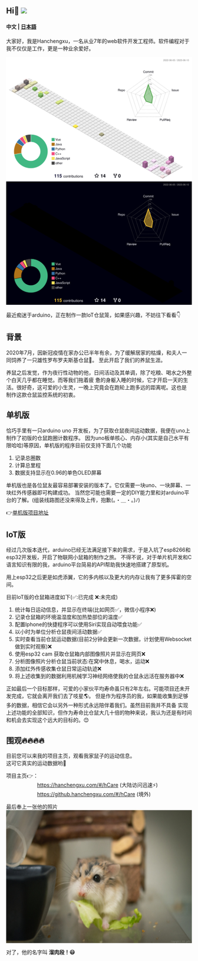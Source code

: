 Hi👋 ![](https://komarev.com/ghpvc/?username=your-github-username&style=flat-square)
-------
#### 中文 | [日本語](https://github.com/a2181745/a2181745/blob/main/README-ja.md) 
大家好，我是Hanchengxu，一名从业7年的web软件开发工程师。软件编程对于我不仅仅是工作，更是一种业余爱好。

<!-- <a href="https://github.com/hanchengxu/github-readme-stats">
<img align="center" src="https://github-readme-stats.vercel.app/api?username=hanchengxu&show_icons=true&include_all_commits=true&theme=dracula&hide_border=true" alt="Anurag's github stats" />
</a> 
<a href="https://github.com/hanchengxu/github-readme-stats">
 <img align="center" src="https://github-readme-stats.vercel.app/api/top-langs/?username=hanchengxu&layout=compact&theme=dracula&hide_border=true" />
</a> -->

![](./profile-3d-contrib/profile-season-animate.svg#gh-light-mode-only)
![](./profile-3d-contrib/profile-night-rainbow.svg#gh-dark-mode-only)


最近痴迷于arduino，正在制作一款IoT仓鼠笼，如果感兴趣，不妨往下看看👇

## 背景
2020年7月，因新冠疫情在家办公已半年有余，为了缓解居家的枯燥，和夫人一同饲养了一只雄性罗布罗夫斯基仓鼠🐹。
至此开启了我们的养鼠生涯。

养鼠之后发觉，作为夜行性动物的他，日间活动及其单调，除了吃粮、喝水之外整个白天几乎都在睡觉。而等我们拖着疲
惫的身躯入睡的时候，它才开启一天的生活。很好奇，这可爱的小生灵，一晚上究竟会在跑轮上跑多远的距离呢。这也是
制作这款仓鼠监控系统的初衷。

## 单机版
恰巧手里有一只arduino uno 开发板，为了获取仓鼠夜间运动数据，我便在uno上制作了初版的仓鼠跑圈计数程序。
因为uno板单核心、内存小(其实是自己水平有限哈哈)等原因，单机版的程序目前仅支持下面几个功能  
1. 记录总圈数  
2. 计算总里程  
3. 数据支持显示在0.96的单色OLED屏幕 

单机版也是各位鼠友最容易部署安装的版本了。它仅需要一块uno、一块屏幕、一块红外传感器即可构建成功。
当然您可能也需要一定的DIY能力里和对arduino平台的了解。(组装线路图还没来得及上传，抱歉(。・＿・。)ﾉ)

👉[单机版项目地址](https://github.com/a2181745/hamster_arduino) 

## IoT版
经过几次版本迭代，arduino已经无法满足接下来的需求，于是入坑了esp8266和esp32开发板，开启了物联网小鼠箱的制作之旅。
不得不说，对于单片机开发和C语言知识有限的我，arduino平台简易的API帮助我快速地搭建了原型机。  

用上esp32之后更是如虎添翼，它的多内核以及更大的内存让我有了更多挥霍的空间。

目前IoT版的仓鼠箱进度如下(✅:已完成 ❌:未完成)
1. 统计每日运动信息，并显示在终端(比如网页✅，微信小程序❌)
2. 记录仓鼠箱的环境温湿度和加热垫部位的温度✅
3. 配置Iphone的快捷程序可以使用Siri实现自动喂食功能✅
4. 以小时为单位分析仓鼠夜间活动数据✅
5. 实时查看当前仓鼠运动数据(目前2分钟会更新一次数据，计划使用Websocket做到实时观察)❌
6. 使用esp32 cam 获取仓鼠箱内部图像照片并显示在网页❌
7. 分析图像照片分析仓鼠当前状态:在窝中休息，喝水，运动❌
8. 添加红外传感收集仓鼠日常运动轨迹❌
10. 将上述收集到的数据利用机械学习神经网络使我的仓鼠永远活在服务器中❌

正如最后一个目标那样，可爱的小家伙平均寿命虽只有2年左右。可能项目还未开发完成，它就会离开我们去了吱星🌎。
但是作为程序员的我，如果能收集到足够多的数据，相信它会以另外一种形式永远陪伴着我们。虽然目前我并不具备
实现上述功能的全部知识，但作为寿命比仓鼠大几十倍的物种来说，我认为还是有时间和机会去实现这个远大的目标的。😊

## 围观🔥🔥🔥🔥
目前您可以来我的项目主页，观看我家鼠子的运动信息。  
这可它真实的运动数据哟💪

项目主页👉：  
 　　　　　　https://hanchengxu.com/#/hCare (大陆访问迅速⚡)  
 　　　　　　https://github.hanchengxu.com/#/hCare (境外)

最后奉上一张他的照片  
<img src="https://github.com/a2181745/hamster-esp32/blob/main/hamster.jpg" width = "600" height = "360" alt="" align=center />


对了，他的名字叫 **溜肉段！😃**

